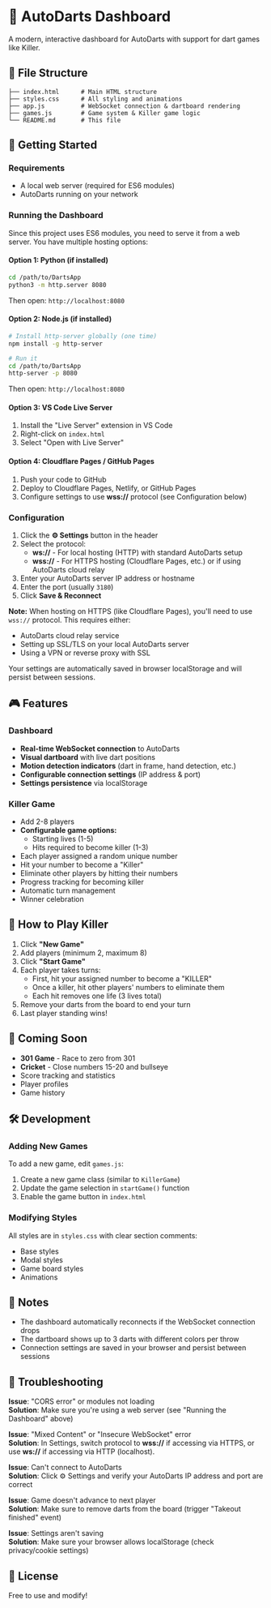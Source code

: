 # 🎯 AutoDarts Dashboard

A modern, interactive dashboard for AutoDarts with support for dart games like Killer.

## 📁 File Structure

```
├── index.html      # Main HTML structure
├── styles.css      # All styling and animations
├── app.js          # WebSocket connection & dartboard rendering
├── games.js        # Game system & Killer game logic
└── README.md       # This file
```

## 🚀 Getting Started

### Requirements
- A local web server (required for ES6 modules)
- AutoDarts running on your network

### Running the Dashboard

Since this project uses ES6 modules, you need to serve it from a web server. You have multiple hosting options:

#### Option 1: Python (if installed)
```bash
cd /path/to/DartsApp
python3 -m http.server 8080
```

Then open: `http://localhost:8080`

#### Option 2: Node.js (if installed)
```bash
# Install http-server globally (one time)
npm install -g http-server

# Run it
cd /path/to/DartsApp
http-server -p 8080
```

Then open: `http://localhost:8080`

#### Option 3: VS Code Live Server
1. Install the "Live Server" extension in VS Code
2. Right-click on `index.html`
3. Select "Open with Live Server"

#### Option 4: Cloudflare Pages / GitHub Pages
1. Push your code to GitHub
2. Deploy to Cloudflare Pages, Netlify, or GitHub Pages
3. Configure settings to use **wss://** protocol (see Configuration below)

### Configuration

1. Click the **⚙️ Settings** button in the header
2. Select the protocol:
   - **ws://** - For local hosting (HTTP) with standard AutoDarts setup
   - **wss://** - For HTTPS hosting (Cloudflare Pages, etc.) or if using AutoDarts cloud relay
3. Enter your AutoDarts server IP address or hostname
4. Enter the port (usually `3180`)
5. Click **Save & Reconnect**

**Note:** When hosting on HTTPS (like Cloudflare Pages), you'll need to use `wss://` protocol. This requires either:
- AutoDarts cloud relay service
- Setting up SSL/TLS on your local AutoDarts server
- Using a VPN or reverse proxy with SSL

Your settings are automatically saved in browser localStorage and will persist between sessions.

## 🎮 Features

### Dashboard
- **Real-time WebSocket connection** to AutoDarts
- **Visual dartboard** with live dart positions
- **Motion detection indicators** (dart in frame, hand detection, etc.)
- **Configurable connection settings** (IP address & port)
- **Settings persistence** via localStorage

### Killer Game
- Add 2-8 players
- **Configurable game options:**
  - Starting lives (1-5)
  - Hits required to become killer (1-3)
- Each player assigned a random unique number
- Hit your number to become a "Killer"
- Eliminate other players by hitting their numbers
- Progress tracking for becoming killer
- Automatic turn management
- Winner celebration

## 🎯 How to Play Killer

1. Click **"New Game"**
2. Add players (minimum 2, maximum 8)
3. Click **"Start Game"**
4. Each player takes turns:
   - First, hit your assigned number to become a "KILLER"
   - Once a killer, hit other players' numbers to eliminate them
   - Each hit removes one life (3 lives total)
5. Remove your darts from the board to end your turn
6. Last player standing wins!

## 🔮 Coming Soon

- **301 Game** - Race to zero from 301
- **Cricket** - Close numbers 15-20 and bullseye
- Score tracking and statistics
- Player profiles
- Game history

## 🛠️ Development

### Adding New Games

To add a new game, edit `games.js`:

1. Create a new game class (similar to `KillerGame`)
2. Update the game selection in `startGame()` function
3. Enable the game button in `index.html`

### Modifying Styles

All styles are in `styles.css` with clear section comments:
- Base styles
- Modal styles
- Game board styles
- Animations

## 📝 Notes

- The dashboard automatically reconnects if the WebSocket connection drops
- The dartboard shows up to 3 darts with different colors per throw
- Connection settings are saved in your browser and persist between sessions

## 🐛 Troubleshooting

**Issue**: "CORS error" or modules not loading  
**Solution**: Make sure you're using a web server (see "Running the Dashboard" above)

**Issue**: "Mixed Content" or "Insecure WebSocket" error  
**Solution**: In Settings, switch protocol to **wss://** if accessing via HTTPS, or use **ws://** if accessing via HTTP (localhost).

**Issue**: Can't connect to AutoDarts  
**Solution**: Click ⚙️ Settings and verify your AutoDarts IP address and port are correct

**Issue**: Game doesn't advance to next player  
**Solution**: Make sure to remove darts from the board (trigger "Takeout finished" event)

**Issue**: Settings aren't saving  
**Solution**: Make sure your browser allows localStorage (check privacy/cookie settings)

## 📄 License

Free to use and modify!

